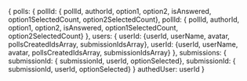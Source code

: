 {
  polls: {
    pollId: { pollId, authorId, option1, option2, isAnswered, option1SelectedCount, option2SelectedCount}, 
    pollId: { pollId, authorId, option1, option2, isAnswered, option1SelectedCount, option2SelectedCount}
  },
  users: {
    userId: {userId, userName, avatar, pollsCreatedIdsArray, submissionIdsArray},
    userId: {userId, userName, avatar, pollsCreatedIdsArray, submissionIdsArray}
  },
  submissions: {
      submissionId: { submissionId, userId, optionSelected},
      submissionId: { submissionId, userId, optionSelected}
  }
  authedUser: userId
}